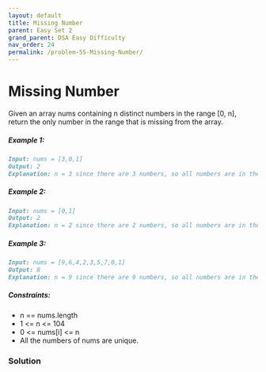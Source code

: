 ```yaml
---
layout: default
title: Missing Number
parent: Easy Set 2
grand_parent: DSA Easy Difficulty
nav_order: 24
permalink: /problem-55-Missing-Number/
---
```

# Missing Number

Given an array nums containing n distinct numbers in the range [0, n], return the only number in the range that is missing from the array.

##### Example 1:
```markdown
Input: nums = [3,0,1]
Output: 2
Explanation: n = 3 since there are 3 numbers, so all numbers are in the range [0,3]. 2 is the missing number in the range since it does not appear in nums.
```
##### Example 2:
```markdown
Input: nums = [0,1]
Output: 2
Explanation: n = 2 since there are 2 numbers, so all numbers are in the range [0,2]. 2 is the missing number in the range since it does not appear in nums.
```
##### Example 3:
```markdown
Input: nums = [9,6,4,2,3,5,7,0,1]
Output: 8
Explanation: n = 9 since there are 9 numbers, so all numbers are in the range [0,9]. 8 is the missing number in the range since it does not appear in nums.
```
##### Constraints:

* n == nums.length
* 1 <= n <= 104
* 0 <= nums[i] <= n
* All the numbers of nums are unique.

### Solution

